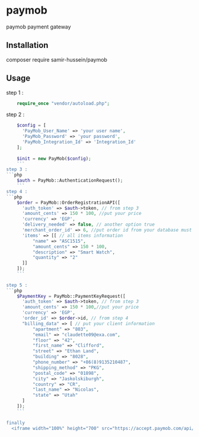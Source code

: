 # paymob
paymob payment gateway


## Installation
composer require samir-hussein/paymob

## Usage
    
step 1 :
```php
    require_once "vendor/autoload.php";
```
step 2 :
```php
    $config = [
      'PayMob_User_Name' => 'your user name',
      'PayMob_Password' => 'your password',
      'PayMob_Integration_Id' => 'Integration_Id'
    ];
    
    $init = new PayMob($config);
    ```
step 3 :
```php
    $auth = PayMob::AuthenticationRequest();
    ```
step 4 : 
```php
    $order = PayMob::OrderRegistrationAPI([
      'auth_token' => $auth->token, // from step 3
      'amount_cents' => 150 * 100, //put your price
      'currency' => 'EGP',
      'delivery_needed' => false, // another option true
      'merchant_order_id' => 6, //put order id from your database must be unique id
      'items' => [[ // all items information
          "name" => "ASC1515",
          "amount_cents" => 150 * 100,
          "description" => "Smart Watch",
          "quantity" => "2"
      ]]
    ]);
    ```
    
step 5 : 
```php
    $PaymentKey = PayMob::PaymentKeyRequest([
      'auth_token' => $auth->token, // from step 3
      'amount_cents' => 150 * 100,//put your price
      'currency' => 'EGP',
      'order_id' => $order->id, // from step 4
      "billing_data" => [ // put your client information
          "apartment" => "803",
          "email" => "claudette09@exa.com",
          "floor" => "42",
          "first_name" => "Clifford",
          "street" => "Ethan Land",
          "building" => "8028",
          "phone_number" => "+86(8)9135210487",
          "shipping_method" => "PKG",
          "postal_code" => "01898",
          "city" => "Jaskolskiburgh",
          "country" => "CR",
          "last_name" => "Nicolas",
          "state" => "Utah"
      ]
    ]);
    ```
    
finally 
  <iframe width="100%" height="700" src="https://accept.paymob.com/api/acceptance/iframes/{{your frame id here}}?payment_token=<?= $PaymentKey->token // from step 5 ?>">
